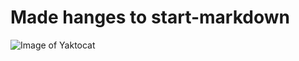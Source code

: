 # Made hanges to start-markdown
![Image of Yaktocat](https://octodex.github.com/images/yaktocat.png)
